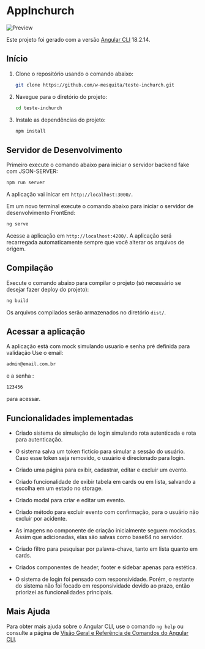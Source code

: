 
# AppInchurch

![Preview](app-preview.gif)

Este projeto foi gerado com a versão [Angular CLI](https://github.com/angular/angular-cli) 18.2.14.

## Início

1. Clone o repositório usando o comando abaixo:
   ```bash
   git clone https://github.com/w-mesquita/teste-inchurch.git

2. Navegue para o diretório do projeto:
   ```bash
   cd teste-inchurch

3. Instale as dependências do projeto:
   ```bash
   npm install

## Servidor de Desenvolvimento

Primeiro execute o comando abaixo para iniciar o servidor backend fake com JSON-SERVER:
```bash
npm run server
```
A aplicação vai inicar em `http://localhost:3000/`. 

Em um novo terminal execute o comando abaixo para iniciar o servidor de desenvolvimento FrontEnd:
```bash
ng serve
```
Acesse a aplicação em `http://localhost:4200/`. A aplicação será recarregada automaticamente sempre que você alterar os arquivos de origem.

## Compilação

Execute o comando abaixo para compilar o projeto (só necessário se desejar fazer deploy do projeto):
```bash
ng build
```

Os arquivos compilados serão armazenados no diretório `dist/`.

## Acessar a aplicação

A aplicação está com mock simulando usuario e senha pré definida para validação
Use o email: 
```bash
admin@email.com.br
```
e a senha :
```bash
123456
```
para acessar.

## Funcionalidades implementadas

- Criado sistema de simulação de login simulando rota autenticada e rota para autenticação.

- O sistema salva um token fictício para simular a sessão do usuário. Caso esse token seja removido, o usuário é direcionado para login.

- Criado uma página para exibir, cadastrar, editar e excluir um evento.

- Criado funcionalidade de exibir tabela em cards ou em lista, salvando a escolha em um estado no storage.

- Criado modal para criar e editar um evento.

- Criado método para excluir evento com confirmação, para o usuário não excluir por acidente.

- As imagens no componente de criação inicialmente seguem mockadas. Assim que adicionadas, elas são salvas como base64 no servidor.

- Criado filtro para pesquisar por palavra-chave, tanto em lista quanto em cards.

- Criados componentes de header, footer e sidebar apenas para estética.

- O sistema de login foi pensado com responsividade. Porém, o restante do sistema não foi focado em responsividade devido ao prazo, então priorizei as funcionalidades principais.



## Mais Ajuda

Para obter mais ajuda sobre o Angular CLI, use o comando `ng help` ou consulte a página de [Visão Geral e Referência de Comandos do Angular CLI](https://angular.dev/tools/cli).
